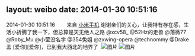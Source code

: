 layout: weibo
date: 2014-01-30 10:51:16
---
<meta name="referrer" content="no-referrer" />

2014-01-30 10:51:16  &nbsp;&nbsp;&nbsp;&nbsp;&nbsp;&nbsp; 来自 <a href="http://app.weibo.com/t/feed/22zMnn" rel="nofollow">小米手机</a>
谢谢亲们的关心，让我特有存在感，生活小折腾了我一下，但总算是天无绝人之路 @xcv58_ @52Hz的走兽 @落微77 @Roby_Mu @小莹没名字 @354兔姐 @zxwing-opera @technommy @Drake孟 [爱你][爱你]，已到我大西北的地界了 ​​​
![图片](https://ww1.sinaimg.cn/large/6d2a6003jw1ed1dn1va6pj20qo0f0wfq.jpg)
![图片](https://ww3.sinaimg.cn/large/6d2a6003jw1ed1dnm21z9j20qo0f0myc.jpg)

